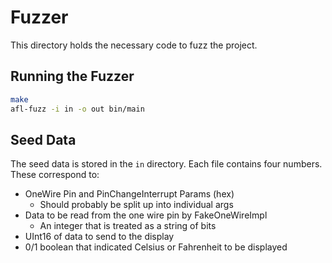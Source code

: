 # Fuzzer

This directory holds the necessary code to fuzz the project.

## Running the Fuzzer

```bash
make
afl-fuzz -i in -o out bin/main
```

## Seed Data

The seed data is stored in the `in` directory.
Each file contains four numbers.
These correspond to:

 - OneWire Pin and PinChangeInterrupt Params (hex)
   - Should probably be split up into individual args
 - Data to be read from the one wire pin by FakeOneWireImpl
   - An integer that is treated as a string of bits
 - UInt16 of data to send to the display
 - 0/1 boolean that indicated Celsius or Fahrenheit to be displayed